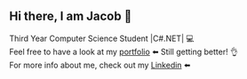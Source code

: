 ## Hi there, I am Jacob :wave:  
Third Year Computer Science Student |C#.NET| :computer:  
Feel free to have a look at my [portfolio](https://github.com/JacobD2001?tab=repositories)  ⬅️
Still getting better! :ok_hand:  
For more info about me, check out my [Linkedin](https://www.linkedin.com/in/jakub-dzikowski/) :arrow_left:

